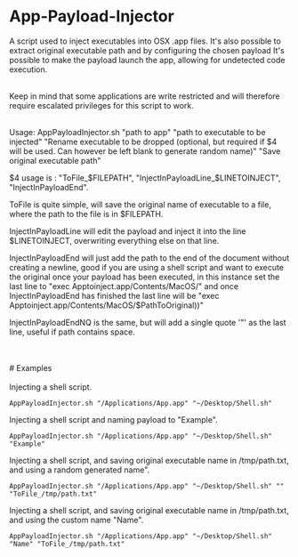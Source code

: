 # App-Payload-Injector


A script used to inject executables into OSX .app files. It's also possible to extract original executable path and by configuring the chosen payload It's possible to make the payload launch the app, allowing for undetected code execution.
<br><br>

Keep in mind that some applications are write restricted and will therefore require escalated privileges for this script to work.
<br>
<br>

Usage: AppPayloadInjector.sh "path to app" "path to executable to be injected" "Rename executable to be dropped (optional, but required if $4 will be used. Can however be left blank to generate random name)" "Save original executable path"

$4 usage is : "ToFile_$FILEPATH", "InjectInPayloadLine_$LINETOINJECT", "InjectInPayloadEnd".

ToFile is quite simple, will save the original name of executable to a file, where the path to the file is in $FILEPATH.

InjectInPayloadLine will edit the payload and inject it into the line $LINETOINJECT, overwriting everything else on that line. 

InjectInPayloadEnd will just add the path to the end of the document without creating a newline, good if you are using a shell script and want to execute the original once your payload has been executed, in this instance set the last line to "exec Apptoinject.app/Contents/MacOS/" and once InjectInPayloadEnd has finished the last line will be "exec Apptoinject.app/Contents/MacOS/$PathToOriginal))"

InjectInPayloadEndNQ is the same, but will add a single quote '"' as the last line, useful if path contains space.

<br>
<br>
# Examples
<br><br>
Injecting a shell script.

`AppPayloadInjector.sh "/Applications/App.app" "~/Desktop/Shell.sh"`

Injecting a shell script and naming payload to "Example".

`AppPayloadInjector.sh "/Applications/App.app" "~/Desktop/Shell.sh" "Example"`

Injecting a shell script, and saving original executable name in /tmp/path.txt, and using a random generated name".

`AppPayloadInjector.sh "/Applications/App.app" "~/Desktop/Shell.sh" "" "ToFile_/tmp/path.txt"`

Injecting a shell script, and saving original executable name in /tmp/path.txt, and using the custom name "Name".

`AppPayloadInjector.sh "/Applications/App.app" "~/Desktop/Shell.sh" "Name" "ToFile_/tmp/path.txt"`
